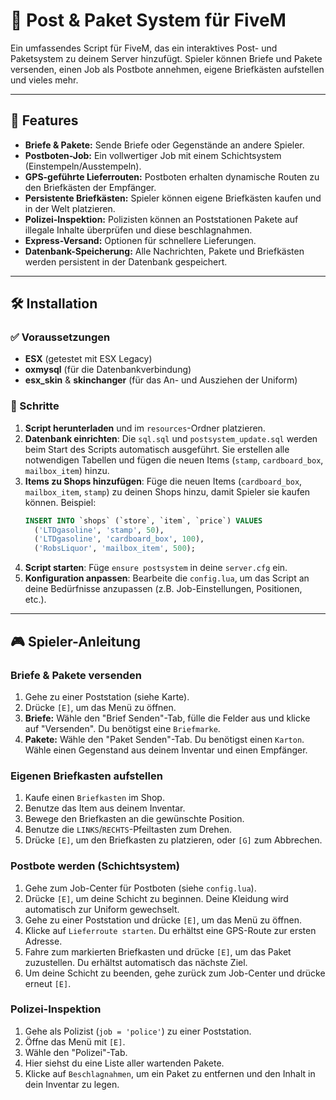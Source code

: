 # 📮 Post & Paket System für FiveM

Ein umfassendes Script für FiveM, das ein interaktives Post- und Paketsystem zu deinem Server hinzufügt. Spieler können Briefe und Pakete versenden, einen Job als Postbote annehmen, eigene Briefkästen aufstellen und vieles mehr.

---

## 🌟 Features

- **Briefe & Pakete:** Sende Briefe oder Gegenstände an andere Spieler.
- **Postboten-Job:** Ein vollwertiger Job mit einem Schichtsystem (Einstempeln/Ausstempeln).
- **GPS-geführte Lieferrouten:** Postboten erhalten dynamische Routen zu den Briefkästen der Empfänger.
- **Persistente Briefkästen:** Spieler können eigene Briefkästen kaufen und in der Welt platzieren.
- **Polizei-Inspektion:** Polizisten können an Poststationen Pakete auf illegale Inhalte überprüfen und diese beschlagnahmen.
- **Express-Versand:** Optionen für schnellere Lieferungen.
- **Datenbank-Speicherung:** Alle Nachrichten, Pakete und Briefkästen werden persistent in der Datenbank gespeichert.

---

## 🛠️ Installation

### ✅ Voraussetzungen

- **ESX** (getestet mit ESX Legacy)
- **oxmysql** (für die Datenbankverbindung)
- **esx_skin** & **skinchanger** (für das An- und Ausziehen der Uniform)

### 📂 Schritte

1.  **Script herunterladen** und im `resources`-Ordner platzieren.
2.  **Datenbank einrichten**: Die `sql.sql` und `postsystem_update.sql` werden beim Start des Scripts automatisch ausgeführt. Sie erstellen alle notwendigen Tabellen und fügen die neuen Items (`stamp`, `cardboard_box`, `mailbox_item`) hinzu.
3.  **Items zu Shops hinzufügen**: Füge die neuen Items (`cardboard_box`, `mailbox_item`, `stamp`) zu deinen Shops hinzu, damit Spieler sie kaufen können. Beispiel:
    ```sql
    INSERT INTO `shops` (`store`, `item`, `price`) VALUES
      ('LTDgasoline', 'stamp', 50),
      ('LTDgasoline', 'cardboard_box', 100),
      ('RobsLiquor', 'mailbox_item', 500);
    ```
4.  **Script starten**: Füge `ensure postsystem` in deine `server.cfg` ein.
5.  **Konfiguration anpassen**: Bearbeite die `config.lua`, um das Script an deine Bedürfnisse anzupassen (z.B. Job-Einstellungen, Positionen, etc.).

---

## 🎮 Spieler-Anleitung

### Briefe & Pakete versenden
1.  Gehe zu einer Poststation (siehe Karte).
2.  Drücke `[E]`, um das Menü zu öffnen.
3.  **Briefe:** Wähle den "Brief Senden"-Tab, fülle die Felder aus und klicke auf "Versenden". Du benötigst eine `Briefmarke`.
4.  **Pakete:** Wähle den "Paket Senden"-Tab. Du benötigst einen `Karton`. Wähle einen Gegenstand aus deinem Inventar und einen Empfänger.

### Eigenen Briefkasten aufstellen
1.  Kaufe einen `Briefkasten` im Shop.
2.  Benutze das Item aus deinem Inventar.
3.  Bewege den Briefkasten an die gewünschte Position.
4.  Benutze die `LINKS`/`RECHTS`-Pfeiltasten zum Drehen.
5.  Drücke `[E]`, um den Briefkasten zu platzieren, oder `[G]` zum Abbrechen.

### Postbote werden (Schichtsystem)
1.  Gehe zum Job-Center für Postboten (siehe `config.lua`).
2.  Drücke `[E]`, um deine Schicht zu beginnen. Deine Kleidung wird automatisch zur Uniform gewechselt.
3.  Gehe zu einer Poststation und drücke `[E]`, um das Menü zu öffnen.
4.  Klicke auf `Lieferroute starten`. Du erhältst eine GPS-Route zur ersten Adresse.
5.  Fahre zum markierten Briefkasten und drücke `[E]`, um das Paket zuzustellen. Du erhältst automatisch das nächste Ziel.
6.  Um deine Schicht zu beenden, gehe zurück zum Job-Center und drücke erneut `[E]`.

### Polizei-Inspektion
1.  Gehe als Polizist (`job = 'police'`) zu einer Poststation.
2.  Öffne das Menü mit `[E]`.
3.  Wähle den "Polizei"-Tab.
4.  Hier siehst du eine Liste aller wartenden Pakete.
5.  Klicke auf `Beschlagnahmen`, um ein Paket zu entfernen und den Inhalt in dein Inventar zu legen.
